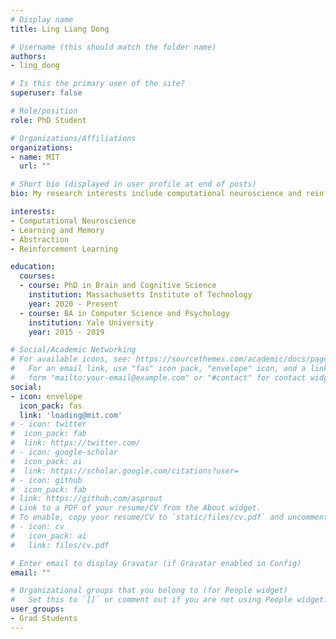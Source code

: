 ```yaml
---
# Display name
title: Ling Liang Dong

# Username (this should match the folder name)
authors:
- ling_dong

# Is this the primary user of the site?
superuser: false

# Role/position
role: PhD Student

# Organizations/Affiliations
organizations:
- name: MIT
  url: ""

# Short bio (displayed in user profile at end of posts)
bio: My research interests include computational neuroscience and reinforcement learning.

interests:
- Computational Neuroscience
- Learning and Memory
- Abstraction
- Reinforcement Learning

education:
  courses:
  - course: PhD in Brain and Cognitive Science
    institution: Massachusetts Institute of Technology
    year: 2020 - Present
  - course: BA in Computer Science and Psychology
    institution: Yale University 
    year: 2015 - 2019

# Social/Academic Networking
# For available icons, see: https://sourcethemes.com/academic/docs/page-builder/#icons
#   For an email link, use "fas" icon pack, "envelope" icon, and a link in the
#   form "mailto:your-email@example.com" or "#contact" for contact widget.
social:
- icon: envelope
  icon_pack: fas
  link: 'loading@mit.com'
# - icon: twitter
#  icon_pack: fab
#  link: https://twitter.com/
# - icon: google-scholar
#  icon_pack: ai
#  link: https://scholar.google.com/citations?user=
# - icon: github
#  icon_pack: fab
# link: https://github.com/asprout
# Link to a PDF of your resume/CV from the About widget.
# To enable, copy your resume/CV to `static/files/cv.pdf` and uncomment the lines below.
# - icon: cv
#   icon_pack: ai
#   link: files/cv.pdf

# Enter email to display Gravatar (if Gravatar enabled in Config)
email: ""

# Organizational groups that you belong to (for People widget)
#   Set this to `[]` or comment out if you are not using People widget.
user_groups:
- Grad Students
---
```



